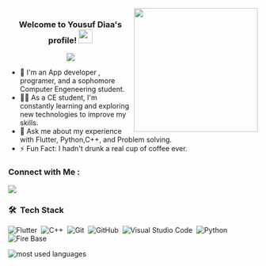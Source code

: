 
<img width="250" align="right" src="https://c.tenor.com/_DOBjnGspYAAAAAM/code-coding.gif">

<h3 align="center">
  Welcome to Yousuf Diaa's profile!
  <img src="https://media.giphy.com/media/hvRJCLFzcasrR4ia7z/giphy.gif" width="28">
</h3>

<!-- Typing SVG by DenverCoder1 - https://github.com/DenverCoder1/readme-typing-svg -->
<p align="center">
  <a href="https://github.com/DenverCoder1/readme-typing-svg"><img src="https://readme-typing-svg.herokuapp.com/?lines=APP%20developer;Always%20learning%20new%20things&font=Fira%20Code&center=true&width=440&height=45&color=f75c7e&vCenter=true&size=22"></a>
</p> 

- 🏢 I'm an App developer , programer, and a sophomore Computer Engeneering student.  
- 👨‍💻 As a CE student, I'm constantly learning and exploring new technologies to improve my skills.
- 💬 Ask me about my experience with Flutter, Python,C++, and Problem solving.
- ⚡ Fun Fact: I hadn't drunk a real cup of coffee ever.

### Connect with Me :

<a href="www.linkedin.com/in/yousuf-roshdy-2b8a20265" target="_blank"><img src="https://img.shields.io/badge/-Yousef%20Diaa-0077B5?style=for-the-badge&logo=Linkedin&logoColor=white"/></a>
### 🛠 &nbsp;Tech Stack
![Flutter](https://img.shields.io/badge/-Flutter%20-05122A?style=flat&logo=flutter)&nbsp;
![C++](https://img.shields.io/badge/-C++%20-05122A?style=flat&logo=cplusplus)&nbsp;
![Git](https://img.shields.io/badge/-Git-05122A?style=flat&logo=git)&nbsp;
![GitHub](https://img.shields.io/badge/-GitHub-05122A?style=flat&logo=github)&nbsp;
![Visual Studio Code](https://img.shields.io/badge/-Visual%20Studio%20Code-05122A?style=flat&logo=visual-studio-code&logoColor=007ACC)&nbsp;
![Python](https://img.shields.io/badge/-Python%20-05122A?style=flat&logo=python)&nbsp;
![Fire Base](https://img.shields.io/badge/-Fire%20Base%20-05122A?style=flat&logo=firebase)&nbsp;



<img align="left" src="https://github-readme-stats.vercel.app/api/top-langs?username=Cyrex04&show_icons=true&locale=en&layout=compact&theme=radical" alt="most used languages" />
